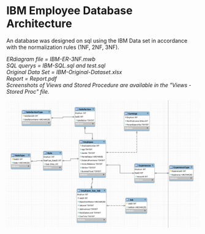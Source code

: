 # IBM Employee Database Architecture
An database was designed on sql using the IBM Data set in accordance with the normalization rules (1NF, 2NF, 3NF).

*ERdiagram file = IBM-ER-3NF.mwb*  
*SQL querys = IBM-SQL.sql and test.sql*  
*Original Data Set = IBM-Original-Dataset.xlsx*  
*Report = Report.pdf*  
*Screenshots of Views and Stored Procedure are available in the "Views -Stored Proc" file.*  

![ScreenShot](https://github.com/ahmtgrbz/IBM-Employee-Database-Architecture/blob/main/IBM-ER-3NF.PNG?raw=true "IBM-ER-3NF-SQL-Diagram")
